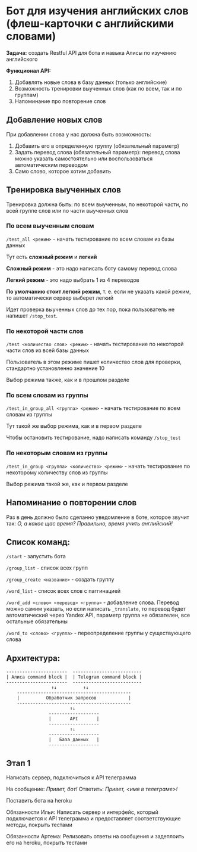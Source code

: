 # Бот для изучения английских слов (флеш-карточки с английскими словами)

**Задача:** создать Restful API  для бота и навыка Алисы по изучению английского

**Функционал API:**

1. Добавлять новые слова в базу данных (только английские)
2. Возможность тренировки выученных слов (как по всем, так и по группам)
3. Напоминание про повторение слов

## Добавление новых слов

При добавлении слова у нас должна быть возможность:

1. Добавить его в определенную группу (обязательный параметр)
2. Задать перевод слова (обязательный параметр): перевод слова можно указать самостоятельно или воспользоваться автоматическим переводом
3. Само слово, которое хотим добавить

## Тренировка выученных слов

Тренировка должна быть: по всем выученным, по некоторой части, по всей группе слов или по части выученных слов

### По всем выученным словам

`/test_all <режим>` - начать тестирование по всем словам из базы данных

Тут есть **сложный режим** и **легкий**

**Сложный режим** - это надо написать боту самому перевод слова

**Легкий режим** - это надо выбрать 1 из 4 переводов

**По умолчанию стоит легкий режим**, т. е. если не указать какой режим, то автоматически сервер выберет легкий

Идет проверка выученных слов до тех пор, пока пользователь не напишет `/stop_test`. 

### По некоторой части слов

`/test <количество слов> <режим>` - начать тестирование по некоторой части слов из всей базы данных

Пользователь в этом режиме пишет количество слов для проверки, стандартно установленно значение 10

Выбор режима также, как и в прошлом разделе

### По всем словам из группы

`/test_in_group_all <группа> <режим>` - начать тестирование по всем словам из группы

Тут такой же выбор режима, как и в первом разделе

Чтобы остановить тестирование, надо написать команду `/stop_test`

### По некоторым словам из группы

`/test_in_group <группа> <количество> <режим>` - начать тестирование по некоторому количеству слов из группы

Выбор режима такой же, как и первом разделе

## Напоминание о повторении слов

Раз в день должно было сделанно уведомление в боте, которое звучит так: *О, а какое щас время? Правильно, время учить английский!*

## Список команд:

`/start` - запустить бота

`/group_list` - список всех групп

`/group_create <название>` - создать группу

`/word_list` - список всех слов с паггинацией

`/word_add <слово> <перевод> <группа>` - добавление слова. Перевод можно самим указать, но если написать `_translate`, то перевод будет автоматический через Yandex API, параметр группа не обязателен, все остальные обязательны

`/word_to <слово> <группа>` - переопределение группы у существующего слова

## Архитектура:

    -----------------------  --------------------------
    | Алиса command block |  | Telegram command block |
    -----------------------  --------------------------
                     ↑↓          ↑↓
        -------------------------------------------
        |          Обработчик запросов            |
        -------------------------------------------
                            ↑↓
                    -------------------
                    |       API       |
                    -------------------
                            ↑↓   
                    -------------------
                    |   База данных   |
                    -------------------
                    
## Этап 1

Написать сервер, подключиться к API телеграмма

На сообщение: *Привет, бот!* Ответить: *Привет, <имя в телеграме>!*

Поставить бота на heroku

Обязанности Ильи: Написать сервер и интерфейс, который подключается к API телеграмма и предоставляет соответствующие методы, покрыть тестами

Обязанности Артема: Релизовать ответы на сообщения и задеплоить его на heroku, покрыть тестами
